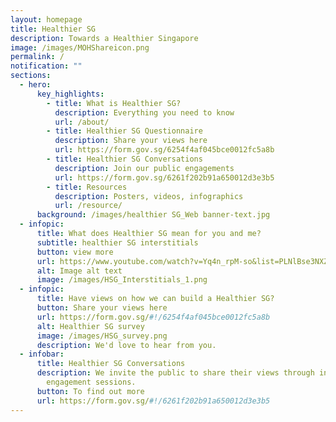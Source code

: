 ```yaml
---
layout: homepage
title: Healthier SG
description: Towards a Healthier Singapore
image: /images/MOHShareicon.png
permalink: /
notification: ""
sections:
  - hero:
      key_highlights:
        - title: What is Healthier SG?
          description: Everything you need to know
          url: /about/
        - title: Healthier SG Questionnaire
          description: Share your views here
          url: https://form.gov.sg/6254f4af045bce0012fc5a8b
        - title: Healthier SG Conversations
          description: Join our public engagements
          url: https://form.gov.sg/6261f202b91a650012d3e3b5
        - title: Resources
          description: Posters, videos, infographics
          url: /resource/
      background: /images/healthier SG_Web banner-text.jpg
  - infopic:
      title: What does Healthier SG mean for you and me?
      subtitle: healthier SG interstitials
      button: view more
      url: https://www.youtube.com/watch?v=Yq4n_rpM-so&list=PLNlBse3NXZj8P6DDiolYHP6hfabEhyhtM&index=1
      alt: Image alt text
      image: /images/HSG_Interstitials_1.png
  - infopic:
      title: Have views on how we can build a Healthier SG?
      button: Share your views here
      url: https://form.gov.sg/#!/6254f4af045bce0012fc5a8b
      alt: Healthier SG survey
      image: /images/HSG_survey.png
      description: We'd love to hear from you.
  - infobar:
      title: Healthier SG Conversations
      description: We invite the public to share their views through in-person
        engagement sessions.
      button: To find out more
      url: https://form.gov.sg/#!/6261f202b91a650012d3e3b5
---
```

